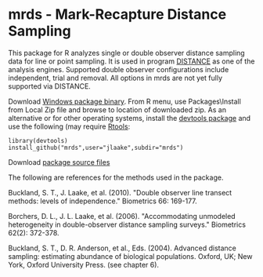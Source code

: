 mrds - Mark-Recapture Distance Sampling
=======================================

This package for R analyzes single or double observer distance sampling data for line or
point sampling.  It is used in program [DISTANCE](http://www.ruwpa.st-and.ac.uk/distance/) as one of the analysis engines. 
Supported double observer configurations include independent, trial and removal. All options in mrds are not yet fully supported via DISTANCE.

Download [Windows package binary](https://github.com/downloads/jlaake/mrds/mrds_2.0.9.zip). From R menu, use Packages\Install from Local Zip file and browse to location of downloaded zip. As an
alternative or for other operating systems, install the [devtools package](http://cran.r-project.org/web/packages/devtools/index.html) and use the 
following (may require [Rtools](cran.r-project.org/bin/windows/Rtools/):

```
library(devtools)
install_github("mrds",user="jlaake",subdir="mrds")
```

Download [package source files](https://github.com/jlaake/mrds/archive/master.zip)

The following are references for the methods used in the package.

Buckland, S. T., J. Laake, et al. (2010). "Double observer line transect methods: levels of independence." Biometrics 66: 169-177.

Borchers, D. L., J. L. Laake, et al. (2006). "Accommodating unmodeled heterogeneity in double-observer distance sampling surveys." Biometrics 62(2): 372-378.

Buckland, S. T., D. R. Anderson, et al., Eds. (2004). Advanced distance sampling: estimating abundance of biological populations. Oxford, UK; New York, Oxford University Press. (see chapter 6).